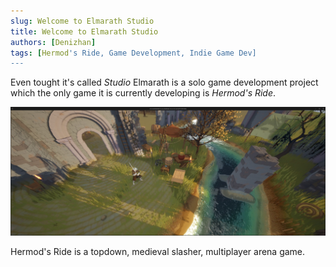 ```yaml
---
slug: Welcome to Elmarath Studio
title: Welcome to Elmarath Studio
authors: [Denizhan]
tags: [Hermod's Ride, Game Development, Indie Game Dev]
---
```


Even tought it's called *Studio* Elmarath is a solo game development project which the only game it is currently developing is *Hermod's Ride*. 

<!-- truncate -->

![ModularActionSystem](./T_HermodsRideImage.jpeg)

Hermod's Ride is a topdown, medieval slasher, multiplayer arena game. 
